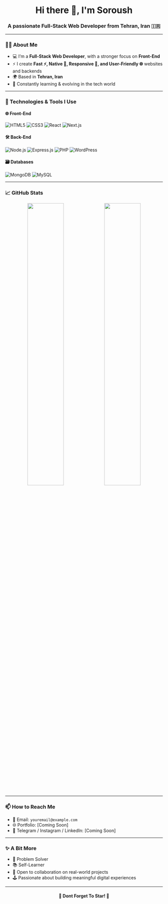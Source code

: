 <h1 align="center">Hi there 👋, I'm Soroush</h1>
<h3 align="center">A passionate Full-Stack Web Developer from Tehran, Iran 🇮🇷</h3>

---

### 🧑‍💻 About Me

- 💻 I’m a **Full-Stack Web Developer**, with a stronger focus on **Front-End**
- ⚡ I create **Fast ⚡, Native 🎯, Responsive 📱, and User-Friendly 🌐** websites and backends
- 🌍 Based in **Tehran, Iran**
- 🧠 Constantly learning & evolving in the tech world

---

### 🚀 Technologies & Tools I Use

#### 🌐 Front-End
![HTML5](https://img.shields.io/badge/-HTML5-E34F26?logo=html5&logoColor=white&style=for-the-badge)
![CSS3](https://img.shields.io/badge/-CSS3-1572B6?logo=css3&logoColor=white&style=for-the-badge)
![React](https://img.shields.io/badge/-React-61DAFB?logo=react&logoColor=black&style=for-the-badge)
![Next.js](https://img.shields.io/badge/-Next.js-000000?logo=next.js&logoColor=white&style=for-the-badge)

#### 🛠️ Back-End
![Node.js](https://img.shields.io/badge/-Node.js-339933?logo=node.js&logoColor=white&style=for-the-badge)
![Express.js](https://img.shields.io/badge/-Express.js-000000?logo=express&logoColor=white&style=for-the-badge)
![PHP](https://img.shields.io/badge/-PHP-777BB4?logo=php&logoColor=white&style=for-the-badge)
![WordPress](https://img.shields.io/badge/-WordPress-21759B?logo=wordpress&logoColor=white&style=for-the-badge)

#### 🗃️ Databases
![MongoDB](https://img.shields.io/badge/-MongoDB-47A248?logo=mongodb&logoColor=white&style=for-the-badge)
![MySQL](https://img.shields.io/badge/-MySQL-4479A1?logo=mysql&logoColor=white&style=for-the-badge)

---

### 📈 GitHub Stats

<p align="center">
  <img width="48%" src="https://github-readme-stats.vercel.app/api?username=soroush&show_icons=true&theme=radical" />
  <img width="48%" src="https://github-readme-streak-stats.herokuapp.com/?user=soroush&theme=radical" />
</p>

---

### 📫 How to Reach Me

- 📧 Email: `youremail@example.com`
- 🌐 Portfolio: [Coming Soon]
- 💬 Telegram / Instagram / LinkedIn: [Coming Soon]

---

### ✨ A Bit More

- 🧩 Problem Solver
- 📚 Self-Learner
- 🤝 Open to collaboration on real-world projects
- 🕹️ Passionate about building meaningful digital experiences

---

<h4 align="center">🚀 Dont Forget To Star! 🌟</h4>
